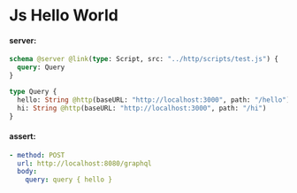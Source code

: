 # Js Hello World

#### server:

```graphql
schema @server @link(type: Script, src: "../http/scripts/test.js") {
  query: Query
}

type Query {
  hello: String @http(baseURL: "http://localhost:3000", path: "/hello")
  hi: String @http(baseURL: "http://localhost:3000", path: "/hi")
}
```

#### assert:

```yml
- method: POST
  url: http://localhost:8080/graphql
  body:
    query: query { hello }
```
